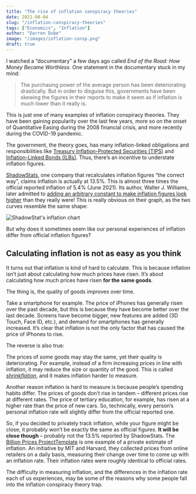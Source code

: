 ```yaml
---
title: "The rise of inflation conspiracy theories"
date: 2021-08-04
slug: "/inflation-conspiracy-theories"
tags: ["Economics", "Inflation"]
author: "Darren Dube"
image: "/images/inflation-consp.png"
draft: true
---
```



I watched a “documentary” a few days ago called *End of the Road: How Money Became Worthless.* One statement in the documentary stuck in my mind: 

> The purchasing power of the average person has been deteriorating drastically. But in order to disguise this, governments have been skewing the figures in their reports to make it seem as if inflation is much lower than it really is.

This is just one of many examples of inflation conspiracy theories. They have been gaining popularity over the last few years, more so on the onset of Quantitative Easing during the 2008 financial crisis, and more recently during the COVID-19 pandemic.

The government, the theory goes, has many inflation-linked obligations and responsibilities like [Treasury Inflation-Protected Securities (TIPS)](https://www.investopedia.com/terms/t/tips.asp) and [Inflation-Linked Bonds (ILBs)](https://www.investopedia.com/articles/bonds/09/inflation-linked-bonds.asp). Thus, there’s an incentive to understate inflation figures.

[ShadowStats](http://www.shadowstats.com/), one company that recalculates inflation figures “the correct way”, claims inflation is actually at 13.5%. This is almost three times the official reported inflation of 5.4% (June 2021). Its author, Walter J. Williams, later admitted to [adding an arbitrary constant to make inflation figures look higher](https://azizonomics.com/2013/06/01/the-trouble-with-shadowstats/) than they really were! This is really obvious on their graph, as the two curves resemble the same shape:

![ShadowStat's inflation chart](http://azizonomics.files.wordpress.com/2013/06/alt-cpi-home2-1.gif)

But why does it sometimes seem like our personal experiences of inflation differ from official inflation figures?

## Calculating inflation is not as easy as you think

It turns out that inflation is kind of hard to calculate. This is because inflation isn’t just about calculating how much prices have risen. It’s about calculating how much prices have risen **for the same goods**. 

The thing is, the quality of goods improves over time. 

Take a smartphone for example. The price of iPhones has generally risen over the past decade, but this is because they have become better over the last decade. Screens have become bigger, new features are added (3D Touch, Face ID, etc.), and demand for smartphones has generally increased. It’s clear that inflation is not the only factor that has caused the price of iPhones to rise.

The reverse is also true:

The prices of some goods may stay the same, yet their quality is deteriorating. For example, instead of a firm increasing prices in line with inflation, it may reduce the size or quantity of the good. This is called *[shrinkflation](https://corporatefinanceinstitute.com/resources/knowledge/economics/shrinkflation/)*, and it makes inflation harder to measure.

Another reason inflation is hard to measure is because people’s spending habits differ. The prices of goods don’t rise in tandem – different prices rise at different rates. The price of tertiary education, for example, has risen at a higher rate than the price of new cars. So, technically, every person’s personal inflation rate will slightly differ from the official reported one.

So, if you decided to privately track inflation, while your figure might be close, it probably won’t be exactly the same as official figures. **It will be close though** – probably not the 13.5% reported by ShadowStats. The [Billion Prices ProjectTemplate](http://www.thebillionpricesproject.com/) is one example of a private estimate of inflation. An initiative by MIT and Harvard, they collected prices from online retailers on a daily basis, measuring their change over time to come up with an inflation rate. Their inflation rates were roughly identical to official rates.

The difficulty in measuring inflation, and the differences in the inflation rate each of us experiences, may be some of the reasons why some people fall into the inflation conspiracy theory trap.
